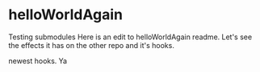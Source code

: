 # helloWorldAgain
Testing submodules 
Here is an edit to helloWorldAgain readme. Let's see the effects it has on the other repo and it's hooks.

newest hooks. Ya
